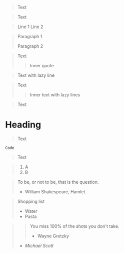 > Text

  > Text

> Line 1
> Line 2

> Paragraph 1
> 
> Paragraph 2

> Text
>> Inner quote

> Text
with lazy line

> Text
>> Inner text
with lazy
> lines

> Text
# Heading
> Text
```
Code
```
> Text

> 1. A
> 2. B

> To be, or not to be, that is the question.
> - William Shakespeare, Hamlet

> Shopping list
> - Water
> - Pasta

>> You miss 100% of the shots you don't take.
>> - Wayne Gretzky
> - _Michael Scott_